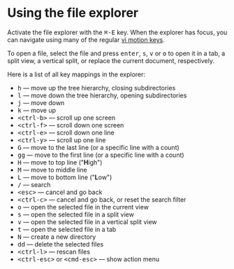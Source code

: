 # Using the file explorer

Activate the file explorer with the <kbd>&#x2318;-E</kbd> key. When the explorer
has focus, you can navigate using many of the regular
[vi motion keys](movement.html).

To open a file, select the file and press <kbd>enter</kbd>, <kbd>s</kbd>,
<kbd>v</kbd> or <kbd>o</kbd> to open it in a tab, a split view, a vertical
split, or replace the current document, respectively.

Here is a list of all key mappings in the explorer:

  * <kbd>h</kbd> &mdash; move up the tree hierarchy, closing subdirectories
  * <kbd>l</kbd> &mdash; move down the tree hierarchy, opening subdirectories
  * <kbd>j</kbd> &mdash; move down
  * <kbd>k</kbd> &mdash; move up
  * <kbd>&lt;ctrl-b&gt;</kbd> &mdash; scroll up one screen
  * <kbd>&lt;ctrl-f&gt;</kbd> &mdash; scroll down one screen
  * <kbd>&lt;ctrl-e&gt;</kbd> &mdash; scroll down one line
  * <kbd>&lt;ctrl-y&gt;</kbd> &mdash; scroll up one line
  * <kbd>G</kbd> &mdash; move to the last line (or a specific line with a count)
  * <kbd>gg</kbd> &mdash; move to the first line (or a specific line with a count)
  * <kbd>H</kbd> &mdash; move to top line ("**H**igh")
  * <kbd>M</kbd> &mdash; move to middle line
  * <kbd>L</kbd> &mdash; move to bottom line ("**L**ow")
  * <kbd>/</kbd> &mdash; search
  * <kbd>&lt;esc&gt;</kbd> &mdash; cancel and go back
  * <kbd>&lt;ctrl-c&gt;</kbd> &mdash; cancel and go back, or reset the search filter
  * <kbd>o</kbd> &mdash; open the selected file in the current view
  * <kbd>s</kbd> &mdash; open the selected file in a split view
  * <kbd>v</kbd> &mdash; open the selected file in a vertical split view
  * <kbd>t</kbd> &mdash; open the selected file in a tab
  * <kbd>N</kbd> &mdash; create a new directory
  * <kbd>dd</kbd> &mdash; delete the selected files
  * <kbd>&lt;ctrl-l&gt;</kbd> &mdash; rescan files
  * <kbd>&lt;ctrl-esc&gt;</kbd> or <kbd>&lt;cmd-esc&gt;</kbd> &mdash; show action menu

